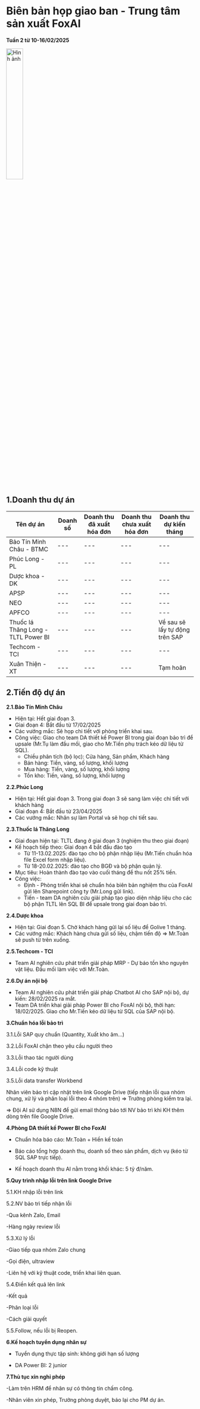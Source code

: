 # Biên bản họp giao ban - Trung tâm sản xuất FoxAI
**Tuần 2 từ 10-16/02/2025**

<img src="https://fox.ai.vn/wp-content/uploads/2024/07/Logo_Original-1.png" alt="Hình ảnh" width="30%" />

## 1.Doanh thu dự án
|Tên dự án|Doanh số|Doanh thu đã xuất hóa đơn|Doanh thu chưa xuất hóa đơn|Doanh thu dự kiến tháng|
|---|---|---|---|---|
|Bảo Tín Minh Châu - BTMC|---|---|---|---|
|Phúc Long - PL|---|---|---|---|
|Dược khoa - DK|---|---|---|---|
|APSP|---|---|---|---|
|NEO|---|---|---|---|
|APFCO|---|---|---|---|
|Thuốc lá Thăng Long - TLTL Power BI|---|---|---|Về sau sẽ lấy tự động trên SAP|
|Techcom - TCI|---|---|---|---|
|Xuân Thiện - XT|---|---|---|Tạm hoãn|

## 2.Tiến độ dự án
**2.1.Bảo Tín Minh Châu**
- Hiện tại: Hết giai đoạn 3.
- Giai đoạn 4: Bắt đầu từ 17/02/2025
- Các vướng mắc: Sẽ họp chi tiết với phòng triển khai sau.
- Công việc: Giao cho team DA thiết kế Power BI trong giai đoạn bảo trì để upsale (Mr.Tụ làm đầu mối, giao cho Mr.Tiến phụ trách kéo dữ liệu từ SQL).
  - Chiều phân tích (bộ lọc): Cửa hàng, Sản phẩm, Khách hàng
  - Bán hàng: Tiền, vàng, số lượng, khối lượng
  - Mua hàng: Tiền, vàng, số lượng, khối lượng
  - Tồn kho: Tiền, vàng, số lượng, khối lượng

**2.2.Phúc Long**
- Hiện tại: Hết giai đoạn 3. Trong giai đoạn 3 sẽ sang làm việc chi tiết với khách hàng
- Giai đoạn 4: Bắt đầu từ 23/04/2025
- Các vướng mắc: Nhân sự làm Portal và sẽ họp chi tiết sau.

**2.3.Thuốc lá Thăng Long**
- Giai đoạn hiện tại: TLTL đang ở giai đoạn 3 (nghiệm thu theo giai đoạn)
- Kế hoạch tiếp theo: Giai đoạn 4 bắt đầu đào tạo
  * Từ 11-13.02.2025: đào tạo cho bộ phận nhập liệu (Mr.Tiến chuẩn hóa file Excel form nhập liệu).
  * Từ 18-20.02.2025: đào tạo cho BGĐ và bộ phận quản lý.
- Mục tiêu: Hoàn thành đào tạo vào cuối tháng để thu nốt 25% tiền.
- Công việc:
  - Định - Phòng triển khai sẽ chuẩn hóa biên bản nghiệm thu của FoxAI gửi lên Sharepoint công ty (Mr.Long gửi link).
  - Tiến - team DA nghiên cứu giải pháp tạo giao diện nhập liệu cho các bộ phận TLTL lên SQL BI để upsale trong giai đoạn bảo trì.

**2.4.Dược khoa**
- Hiện tại: Giai đoạn 5. Chờ khách hàng gửi lại số liệu để Golive 1 tháng.
- Các vướng mắc: Khách hàng chưa gửi số liệu, chậm tiến độ => Mr.Toàn sẽ push từ trên xuống.

**2.5.Techcom - TCI**
- Team AI nghiên cứu phát triển giải pháp MRP - Dự báo tồn kho nguyên vật liệu. Đầu mối làm việc với Mr.Toàn.

**2.6.Dự án nội bộ**
- Team AI nghiên cứu phát triển giải pháp Chatbot AI cho SAP nội bộ, dự kiến: 28/02/2025 ra mắt.
- Team DA triển khai giải pháp Power BI cho FoxAI nội bộ, thời hạn: 18/02/2025. Giao cho Mr.Tiến kéo dữ liệu từ SQL của SAP nội bộ.


**3.Chuẩn hóa lỗi bảo trì**

3.1.Lỗi SAP quy chuẩn (Quantity, Xuất kho âm...)

3.2.Lỗi FoxAI chặn theo yêu cầu người theo

3.3.Lỗi thao tác người dùng

3.4.Lỗi code kỹ thuật

3.5.Lỗi data transfer Workbend

Nhân viên bảo trì cập nhật trên link Google Drive (tiếp nhận lỗi qua nhóm chung, xử lý và phân loại lỗi theo 4 nhóm trên)
=> Trưởng phòng kiểm tra lại.

=> Đội AI sử dụng N8N để gửi email thông báo tới NV bảo trì khi KH thêm dòng trên file Google Drive.

**4.Phòng DA thiết kế Power BI cho FoxAI**

- Chuẩn hóa báo cáo: Mr.Toàn + Hiền kế toán

- Báo cáo tổng hợp doanh thu, doanh số theo sản phẩm, dịch vụ (kéo từ SQL SAP trực tiếp).

- Kế hoạch doanh thu AI nằm trong khối khác: 5 tỷ đ/năm.

**5.Quy trình nhập lỗi trên link Google Drive**

5.1.KH nhập lỗi trên link 

5.2.NV bảo trì tiếp nhận lỗi

-Qua kênh Zalo, Email

-Hàng ngày review lỗi

5.3.Xử lý lỗi

-Giao tiếp qua nhóm Zalo chung

-Gọi điện, ultraview

-Liên hệ với kỹ thuật code, triển khai liên quan.

5.4.Điền kết quả lên link

-Kết quả

-Phân loại lỗi

-Cách giải quyết

5.5.Follow, nếu lỗi bị Reopen.

**6.Kế hoạch tuyển dụng nhân sự**

- Tuyển dụng thực tập sinh: không giới hạn số lượng

- DA Power BI: 2 junior

**7.Thủ tục xin nghỉ phép**

-Làm trên HRM để nhân sự có thông tin chấm công.

-Nhân viên xin phép, Trưởng phòng duyệt, báo lại cho PM dự án.

